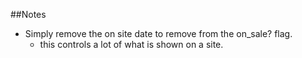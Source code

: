 ##Notes

* Simply remove the on site date to remove from the on_sale? flag.
  * this controls a lot of what is shown on a site.